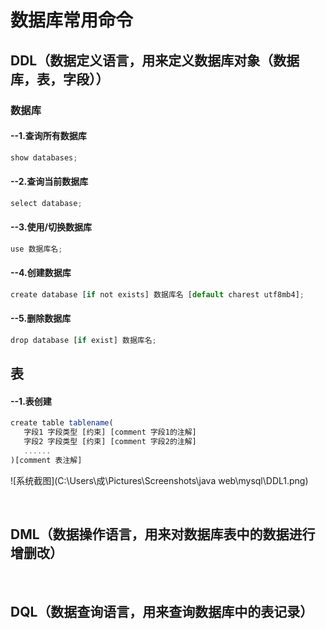 # 数据库常用命令

<p> 
  
## DDL（数据定义语言，用来定义数据库对象（数据库，表，字段））
### 数据库
#### --1.查询所有数据库
```jsx title="src/components/HelloDocusaurus.js"
show databases;
```
#### --2.查询当前数据库
```jsx title="src/components/HelloDocusaurus.js"
select database;
```
#### --3.使用/切换数据库
```jsx title="src/components/HelloDocusaurus.js"
use 数据库名;
```
#### --4.创建数据库
```jsx title="src/components/HelloDocusaurus.js"
create database [if not exists] 数据库名 [default charest utf8mb4];
```
#### --5.删除数据库
```jsx title="src/components/HelloDocusaurus.js"
drop database [if exist] 数据库名;
```

## 表
#### --1.表创建
```jsx title="src/components/HelloDocusaurus.js"
create table tablename(
   字段1 字段类型 [约束] [comment 字段1的注解]
   字段2 字段类型 [约束] [comment 字段2的注解]
   ......
)[comment 表注解]
```
![系统截图](C:\Users\成\Pictures\Screenshots\java web\mysql\DDL1.png)

<br>

## DML（数据操作语言，用来对数据库表中的数据进行增删改）

<br>

## DQL（数据查询语言，用来查询数据库中的表记录）
